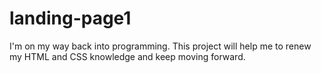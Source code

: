 # landing-page1
I'm on my way back into programming. This project will help me to renew my HTML and CSS knowledge and keep moving forward.